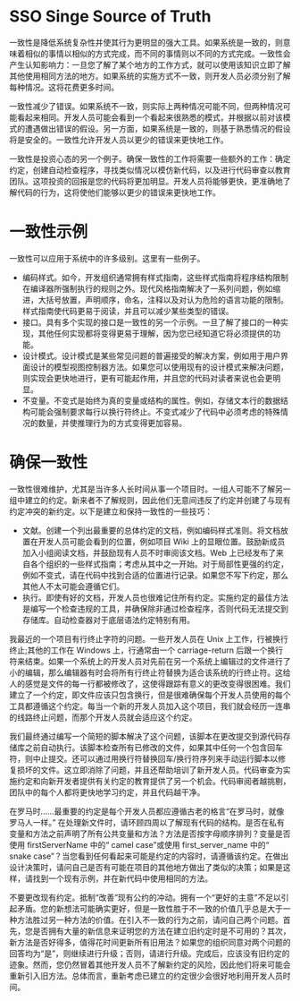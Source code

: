 # SSO Singe Source of Truth

一致性是降低系统复杂性并使其行为更明显的强大工具。如果系统是一致的，则意味着相似的事情以相似的方式完成，而不同的事情则以不同的方式完成。一致性会产生认知影响力：一旦您了解了某个地方的工作方式，就可以使用该知识立即了解其他使用相同方法的地方。如果系统的实施方式不一致，则开发人员必须分别了解每种情况。这将花费更多时间。

一致性减少了错误。如果系统不一致，则实际上两种情况可能不同，但两种情况可能看起来相同。开发人员可能会看到一个看起来很熟悉的模式，并根据以前对该模式的遭遇做出错误的假设。另一方面，如果系统是一致的，则基于熟悉情况的假设将是安全的。一致性允许开发人员以更少的错误来更快地工作。

一致性是投资心态的另一个例子。确保一致性的工作将需要一些额外的工作：确定约定，创建自动检查程序，寻找类似情况以模仿新代码，以及进行代码审查以教育团队。这项投资的回报是您的代码将更加明显。开发人员将能够更快，更准确地了解代码的行为，这将使他们能够以更少的错误来更快地工作。

# 一致性示例

一致性可以应用于系统中的许多级别。这里有一些例子。

- 编码样式。如今，开发组织通常拥有样式指南，这些样式指南将程序结构限制在编译器所强制执行的规则之外。现代风格指南解决了一系列问题，例如缩进，大括号放置，声明顺序，命名，注释以及对认为危险的语言功能的限制。样式指南使代码更易于阅读，并且可以减少某些类型的错误。
- 接口。具有多个实现的接口是一致性的另一个示例。一旦了解了接口的一种实现，其他任何实现都将变得更易于理解，因为您已经知道它将必须提供的功能。
- 设计模式。设计模式是某些常见问题的普遍接受的解决方案，例如用于用户界面设计的模型视图控制器方法。如果您可以使用现有的设计模式来解决问题，则实现会更快地进行，更有可能起作用，并且您的代码对读者来说也会更明显。
- 不变量。不变式是始终为真的变量或结构的属性。例如，存储文本行的数据结构可能会强制要求每行以换行符终止。不变式减少了代码中必须考虑的特殊情况的数量，并使推理行为的方式变得更加容易。

# 确保一致性

一致性很难维护，尤其是当许多人长时间从事一个项目时。一组人可能不了解另一组中建立的约定。新来者不了解规则，因此他们无意间违反了约定并创建了与现有约定冲突的新约定。以下是建立和保持一致性的一些技巧：

- 文献。创建一个列出最重要的总体约定的文档，例如编码样式准则。将文档放置在开发人员可能会看到的位置，例如项目 Wiki 上的显眼位置。鼓励新成员加入小组阅读文档，并鼓励现有人员不时审阅该文档。Web 上已经发布了来自各个组织的一些样式指南；考虑从其中之一开始。对于局部性更强的约定，例如不变式，请在代码中找到合适的位置进行记录。如果您不写下约定，那么其他人不太可能会遵循它们。
- 执行。即使有好的文档，开发人员也很难记住所有约定。实施约定的最佳方法是编写一个检查违规的工具，并确保除非通过检查程序，否则代码无法提交到存储库。自动检查器对于底层语法约定特别有用。

我最近的一个项目有行终止字符的问题。一些开发人员在 Unix 上工作，行被换行终止;其他的工作在 Windows 上，行通常由一个 carriage-return 后跟一个换行符来结束。如果一个系统上的开发人员对先前在另一个系统上编辑过的文件进行了小的编辑，那么编辑器有时会将所有行终止符替换为适合该系统的行终止符。这给人的感觉是文件的每一行都被修改了，这使得跟踪有意义的更改变得很困难。我们建立了一个约定，即文件应该只包含换行，但是很难确保每个开发人员使用的每个工具都遵循这个约定。每当一个新的开发人员加入这个项目，我们就会经历一连串的线路终止问题，而那个开发人员就会适应这个约定。

我们最终通过编写一个简短的脚本解决了这个问题，该脚本在更改提交到源代码存储库之前自动执行。该脚本检查所有已修改的文件，如果其中任何一个包含回车符，则中止提交。还可以通过用换行符替换回车/换行符序列来手动运行脚本以修复损坏的文件。这立即消除了问题，并且还帮助培训了新开发人员。代码审查为实施约定和向新开发者提供有关约定的教育提供了另一个机会。代码审阅者越挑剔，团队中的每个人都将更快地学习约定，并且代码越干净。

在罗马时……最重要的约定是每个开发人员都应遵循古老的格言“在罗马时，就像罗马人一样。” 在处理新文件时，请环顾四周以了解现有代码的结构。是否在私有变量和方法之前声明了所有公共变量和方法？方法是否按字母顺序排列？变量是否使用 firstServerName 中的“ camel case”或使用 first_server_name 中的“ snake case”？当您看到任何看起来可能是约定的内容时，请遵循该约定。在做出设计决策时，请问自己是否有可能在项目的其他地方做出了类似的决策；如果是这样，请找到一个现有示例，并在新代码中使用相同的方法。

不要更改现有约定。抵制“改善”现有公约的冲动。拥有一个“更好的主意”不足以引起矛盾。您的新想法可能确实更好，但是一致性胜于不一致的价值几乎总是大于一种方法胜过另一种方法的价值。在引入不一致的行为之前，请问自己两个问题。首先，您是否拥有大量的新信息来证明您的方法在建立旧约定时是不可用的？其次，新方法是否好得多，值得花时间更新所有旧用法？如果您的组织同意对两个问题的回答均为“是”，则继续进行升级；否则，请进行升级。完成后，应该没有旧约定的迹象。然而，您仍然冒着其他开发人员不了解新约定的风险，因此他们将来可能会重新引入旧方法。总体而言，重新考虑已建立的约定很少会很好地利用开发人员时间。
